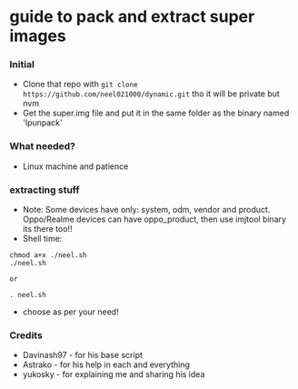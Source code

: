 # guide to pack and extract super images

### Initial
* Clone that repo with ```git clone https://github.com/neel021000/dynamic.git``` tho it will be private but nvm
* Get the super.img file and put it in the same folder as the binary named 'lpunpack'

### What needed?
* Linux machine and patience

### extracting stuff
* Note: Some devices have only: system, odm, vendor and product. Oppo/Realme devices can have oppo_product, then use imjtool binary its there too!!
* Shell time:
```
chmod a+x ./neel.sh
./neel.sh

or

. neel.sh
```
- choose as per your need!

### Credits
* Davinash97 - for his base script
* Astrako - for his help in each and everything
* yukosky - for explaining me and sharing his idea
 
